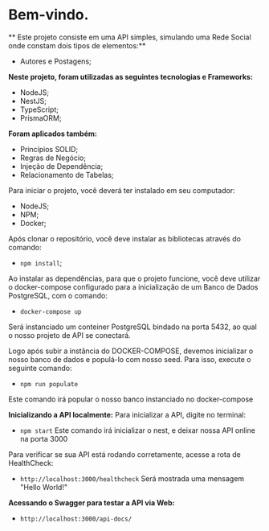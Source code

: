 # Bem-vindo.

** Este projeto consiste em uma API simples, simulando uma Rede Social onde constam dois tipos de elementos:**
- Autores e Postagens;


**Neste projeto, foram utilizadas as seguintes tecnologias e Frameworks:**
- NodeJS;
- NestJS;
- TypeScript;
- PrismaORM;

**Foram aplicados também:**
- Princípios SOLID;
- Regras de Negócio;
- Injeção de Dependência;
- Relacionamento de Tabelas;

Para iniciar o projeto, você deverá ter instalado em seu computador:
- NodeJS;
- NPM;
- Docker;

Após clonar o repositório, você deve instalar as bibliotecas através do comando:
- ``npm install``;

Ao instalar as dependências, para que o projeto funcione, você deve utilizar o docker-compose configurado para a inicialização de um Banco de Dados PostgreSQL, com o comando:
- ``docker-compose up``

Será instanciado um conteiner PostgreSQL bindado na porta 5432, ao qual o nosso projeto de API se conectará.

Logo após subir a instância do DOCKER-COMPOSE, devemos inicializar o nosso banco de dados e populá-lo com nosso seed.
Para isso, execute o seguinte comando:
- ``npm run populate``

Este comando irá popular o nosso banco instanciado no docker-compose

**Inicializando a API localmente:**
Para inicializar a API, digite no terminal:
- ``npm start``
Este comando irá inicializar o nest, e deixar nossa API online na porta 3000

Para verificar se sua API está rodando corretamente, acesse a rota de HealthCheck:
- ``http://localhost:3000/healthcheck``
Será mostrada uma mensagem "Hello World!"


**Acessando o Swagger para testar a API via Web:**
- ``http://localhost:3000/api-docs/``
